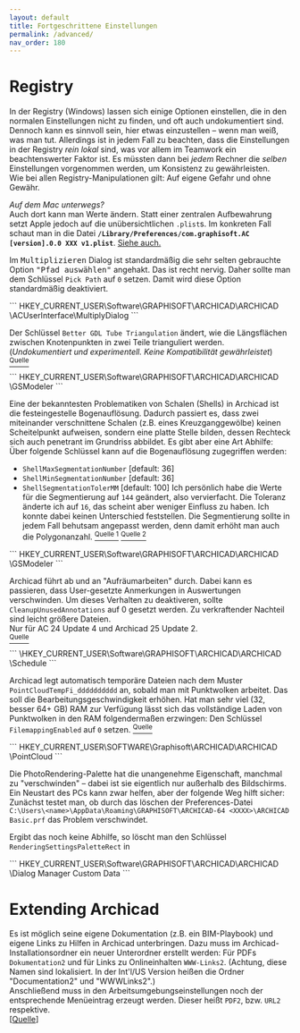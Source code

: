 ```yaml
---
layout: default
title: Fortgeschrittene Einstellungen
permalink: /advanced/
nav_order: 180
---
```


# Registry
In der Registry (Windows) lassen sich einige Optionen einstellen, die in den normalen Einstellungen nicht zu finden, und oft auch undokumentiert sind. Dennoch kann es sinnvoll sein, hier etwas einzustellen – wenn man weiß, was man tut. Allerdings ist in jedem Fall zu beachten, dass die Einstellungen in der Registry _rein lokal_ sind, was vor allem im Teamwork ein beachtenswerter Faktor ist. Es müssten dann bei _jedem_ Rechner die _selben_ Einstellungen vorgenommen werden, um Konsistenz zu gewährleisten.  
Wie bei allen Registry-Manipulationen gilt: Auf eigene Gefahr und ohne Gewähr.

_Auf dem Mac unterwegs?_  
Auch dort kann man Werte ändern. Statt einer zentralen Aufbewahrung setzt Apple jedoch auf die unübersichtlichen `.plist`s. Im konkreten Fall schaut man in die Datei **`/Library/Preferences/com.graphisoft.AC [version].0.0 XXX v1.plist`**. [Siehe auch.](https://helpcenter.graphisoft.com/knowledgebase/25471)


<div class="code-example" markdown="1">

Im <samp>Multiplizieren</samp> Dialog ist standardmäßig die sehr selten gebrauchte Option <samp>"Pfad auswählen"</samp> angehakt. Das ist recht nervig. Daher sollte man dem Schlüssel `Pick Path` auf `0` setzen. Damit wird diese Option standardmäßig deaktiviert.

</div>
```
HKEY_CURRENT_USER\Software\GRAPHISOFT\ARCHICAD\ARCHICAD <version>\ACUserInterface\MultiplyDialog
```


<div class="code-example" markdown="1">

Der Schlüssel `Better GDL Tube Triangulation` ändert, wie die Längsflächen zwischen Knotenpunkten in zwei Teile trianguliert werden.  
(_Undokumentiert und experimentell. Keine Kompatibilität gewährleistet_) [<sup>Quelle</sup>](https://archicad-talk.graphisoft.com/viewtopic.php?p=317746#p317746) 
</div>
```
HKEY_CURRENT_USER\Software\GRAPHISOFT\ARCHICAD\ARCHICAD <version>\GSModeler
```


<div class="code-example" markdown="1">

Eine der bekanntesten Problematiken von Schalen (Shells) in Archicad ist die festeingestelle Bogenauflösung. Dadurch passiert es, dass zwei miteinander verschnittene Schalen (z.B. eines Kreuzganggewölbe) keinen Scheitelpunkt aufweisen, sondern eine platte Stelle bilden, dessen Rechteck sich auch penetrant im Grundriss abbildet. Es gibt aber eine Art Abhilfe:  
Über folgende Schlüssel kann auf die Bogenauflösung zugegriffen werden:
- `ShellMaxSegmentationNumber` [default: 36]
- `ShellMinSegmentationNumber` [default: 36]
- `ShellSegmentationTolerMM` [default: 100]
Ich persönlich habe die Werte für die Segmentierung auf `144` geändert, also vervierfacht. Die Toleranz änderte ich auf `16`, das scheint aber weniger Einfluss zu haben. Ich konnte dabei keinen Unterschied feststellen. Die Segmentierung sollte in jedem Fall behutsam angepasst werden, denn damit erhöht man auch die Polygonanzahl. [<sup>Quelle 1</sup>](https://archicad-talk.graphisoft.com/viewtopic.php?t=44270#p222497) [<sup>Quelle 2</sup>](https://archicad-talk.graphisoft.com/viewtopic.php?f=20&t=38490)
</div>
```
HKEY_CURRENT_USER\Software\GRAPHISOFT\ARCHICAD\ARCHICAD <version>\GSModeler
```


<div class="code-example" markdown="1">

Archicad führt ab und an "Aufräumarbeiten" durch. Dabei kann es passieren, dass User-gesetzte Anmerkungen in Auswertungen verschwinden. Um dieses Verhalten zu deaktiveren, sollte `CleanupUnusedAnnotations` auf 0 gesetzt werden. Zu verkraftender Nachteil sind leicht größere Dateien.  
Nur für AC 24 Update 4 und Archicad 25 Update 2.  
[<sup>Quelle</sup>](https://archicad-talk.graphisoft.com/viewtopic.php?f=26&t=62958#p332074)
</div>
```
\HKEY_CURRENT_USER\Software\GRAPHISOFT\ARCHICAD\ARCHICAD <version>\Schedule
```


<div class="code-example" markdown="1">

Archicad legt automatisch temporäre Dateien nach dem Muster `PointCloudTempFi_dddddddddd` an, sobald man mit Punktwolken arbeitet. Das soll die Bearbeitungsgeschwindigkeit erhöhen. Hat man sehr viel (32, besser 64+ GB) RAM zur Verfügung lässt sich das vollständige Laden von Punktwolken in den RAM folgendermaßen erzwingen: Den Schlüssel `FilemappingEnabled` auf `0` setzen. [<sup>Quelle</sup>](https://archicad-talk.graphisoft.com/viewtopic.php?f=13&t=70341)
</div>
```
HKEY_CURRENT_USER\SOFTWARE\Graphisoft\ARCHICAD\ARCHICAD <version>\PointCloud
```


<div class="code-example" markdown="1">

Die PhotoRendering-Palette hat die unangenehme Eigenschaft, manchmal zu "verschwinden" – dabei ist sie eigentlich nur außerhalb des Bildschirms. Ein Neustart des PCs kann zwar helfen, aber der folgende Weg hilft sicher:  
Zunächst testet man, ob durch das löschen der Preferences-Datei `C:\Users\<name>\AppData\Roaming\GRAPHISOFT\ARCHICAD-64 <XXXX>\ARCHICAD Basic.prf` das Problem verschwindet.

Ergibt das noch keine Abhilfe, so löscht man den Schlüssel `RenderingSettingsPaletteRect` in
</div>
```
HKEY_CURRENT_USER\Software\GRAPHISOFT\ARCHICAD\ARCHICAD <version>\Dialog Manager Custom Data
```

# Extending Archicad
Es ist möglich seine eigene Dokumentation (z.B. ein BIM-Playbook) und eigene Links zu Hilfen in Archicad unterbringen. Dazu muss im Archicad-Installationsordner ein neuer Unterordner erstellt werden: Für PDFs `Dokumentation2` und für Links zu Onlineinhalten `WWW-Links2`. (Achtung, diese Namen sind lokalisiert. In der Int'l/US Version heißen die Ordner "Documentation2" und "WWWLinks2".)  
Anschließend muss in den Arbeitsumgebungseinstellungen noch der entsprechende Menüeintrag erzeugt werden. Dieser heißt `PDF2`, bzw. `URL2` respektive.  
[[Quelle](https://community.graphisoft.com/t5/Setup-License-forum/Error-WWWLinks2-amp-Help2/)]
